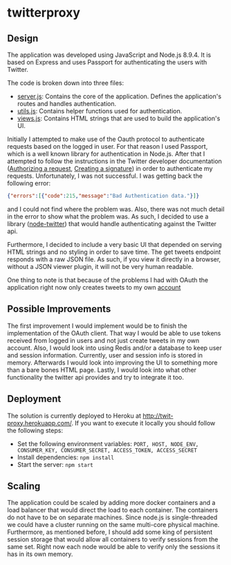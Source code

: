 # twitterproxy

## Design
The application was developed using JavaScript and Node.js 8.9.4. It is based on Express and uses Passport for
authenticating the users with Twitter.

The code is broken down into three files:
- [server.js](./src/server.js): Contains the core of the application. Defines the application's routes and handles
authentication.
- [utils.js](./src/utils.js): Contains helper functions used for authentication.
- [views.js](./src/views.js): Contains HTML strings that are used to build the application's UI.

Initially I attempted to make use of the Oauth protocol to authenticate requests based on the logged in user. For that
reason I used Passport, which is a well known library for authentication in Node.js. After that I attempted to follow
the instructions in the Twitter developer documentation ([Authorizing a request](https://developer.twitter.com/en/docs/basics/authentication/guides/authorizing-a-request),
[Creating a signature](https://developer.twitter.com/en/docs/basics/authentication/guides/creating-a-signature)) in order
to authenticate my requests. Unfortunately, I was not successful. I was getting back the following error:
```json
{"errors":[{"code":215,"message":"Bad Authentication data."}]}
```
and I could not find where the problem was. Also, there was not much detail in the error to show what the problem was.
As such, I decided to use a library ([node-twitter](https://github.com/desmondmorris/node-twitter)) that would handle
authenticating against the Twitter api.

Furthermore, I decided to include a very basic UI that depended on serving HTML strings and no styling in order to save
time. The get tweets endpoint responds with a raw JSON file. As such, if you view it directly in a browser, without a
JSON viewer plugin, it will not be very human readable.

One thing to note is that because of the problems I had with OAuth the application right now only creates tweets to my
own [account](https://twitter.com/Firkraag144)

## Possible Improvements
The first improvement I would implement would be to finish the implementation of the OAuth client. That way I would be
able to use tokens received from logged in users and not just create tweets in my own account. Also, I would look into
using Redis and/or a database to keep user and session information. Currently, user and session info is stored in memory.
Afterwards I would look into improving the UI to something more than a bare bones HTML page. Lastly, I would look into
what other functionality the twitter api provides and try to integrate it too.

## Deployment
The solution is currently deployed to Heroku at http://twit-proxy.herokuapp.com/. If you want to execute it locally you
should follow the following steps:
- Set the following environment variables: `PORT, HOST, NODE_ENV, CONSUMER_KEY, CONSUMER_SECRET, ACCESS_TOKEN, ACCESS_SECRET`
- Install dependencies: `npm install`
- Start the server: `npm start`

## Scaling
The application could be scaled by adding more docker containers and a load balancer that would direct the load to
each container. The containers do not have to be on separate machines. Since node.js is single-threaded we could have a
cluster running on the same multi-core physical machine. Furthermore, as mentioned before, I should add some king of
persistent session storage that would allow all containers to verify sessions from the same set. Right now each node
would be able to verify only the sessions it has in its own memory. 
